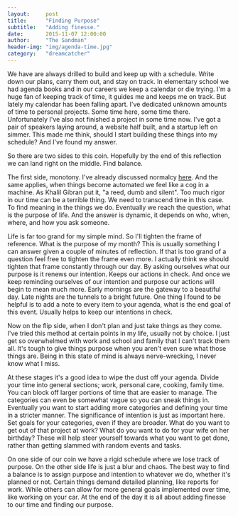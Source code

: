 ```yaml
---
layout:     post
title:      "Finding Purpose"
subtitle:   "Adding finesse."
date:       2015-11-07 12:00:00
author:     "The Sandman"
header-img: "img/agenda-time.jpg"
category:   "dreamcatcher"
---
```


<p>We have are always drilled to build and keep up with a schedule. Write down our plans, carry them out, and stay on track. In elementary school we had agenda books and in our careers we keep a calendar or die trying. I'm a huge fan of keeping track of time, it guides me and keeps me on track. But lately my calendar has been falling apart. I've dedicated unknown amounts of time to personal projects. Some time here, some time there. Unfortunately I've also not finished a project in some time now. I've got a pair of speakers laying around, a website half built, and a startup left on simmer. This made me think, should I start building these things into my schedule? And I've found my answer.</p>

<p>So there are two sides to this coin. Hopefully by the end of this reflection we can land right on the middle. Find balance.</p>

<p>The first side, monotony. I've already discussed normalcy <a href="https://dreamcatcher95.github.io/dreamcatcher/2015/10/25/normalcy/" target="_blank"> here</a>. And the same applies, when things become automated we feel like a cog in a machine. As Khalil Gibran put it, "a reed, dumb and silent". Too much rigor in our time can be a terrible thing. We need to transcend time in this case. To find meaning in the things we do. Eventually we reach the question, what is the purpose of life. And the answer is dynamic, it depends on who, when, where, and how you ask someone.</p>

<p>Life is far too grand for my simple mind. So I'll tighten the frame of reference. What is the purpose of my month? This is usually something I can answer given a couple of minutes of reflection. If that is too grand of a question feel free to tighten the frame even more. I actually think we should tighten that frame constantly through our day. By asking ourselves what our purpose is it renews our intention. Keeps our actions in check. And once we keep reminding ourselves of our intention and purpose our actions will begin to mean much more. Early mornings are the gateway to a beautiful day. Late nights are the tunnels to a bright future. One thing I found to be helpful is to add a note to every item to your agenda, what is the end goal of this event. Usually helps to keep our intentions in check.</p>

<p>Now on the flip side, when I don't plan and just take things as they come. I've tried this method at certain points in my life, usually not by choice. I just get so overwhelmed with work and school and family that I can't track them all. It's tough to give things purpose when you aren't even sure what those things are. Being in this state of mind is always nerve-wrecking, I never know what I miss.</p>

<p>At these stages it's  a good idea to wipe the dust off your agenda. Divide your time into general sections; work, personal care, cooking, family time. You can block off larger portions of time that are easier to manage. The categories can even be somewhat vague so you can sneak things in. Eventually you want to start adding more categories and defining your time in a stricter manner. The significance of intention is just as important here. Set goals for your categories, even if they are broader. What do you want to get out of that project at work? What do you want to do for your wife on her birthday? These will help steer yourself towards what you want to get done, rather than getting slammed with random events and tasks.</p>

<p>On one side of our coin we have a rigid schedule where we lose track of purpose. On the other side life is just a blur and chaos. The best way to find a balance is to assign purpose and intention to whatever we do, whether it's planned or not. Certain things demand detailed planning, like reports for work. While others can allow for more general goals implemented over time, like working on your car. At the end of the day it is all about adding finesse to our time and finding our purpose.</p>